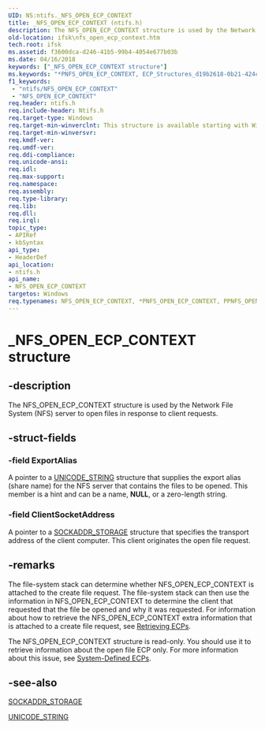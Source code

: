 ```yaml
---
UID: NS:ntifs._NFS_OPEN_ECP_CONTEXT
title: _NFS_OPEN_ECP_CONTEXT (ntifs.h)
description: The NFS_OPEN_ECP_CONTEXT structure is used by the Network File System (NFS) server to open files in response to client requests.
old-location: ifsk\nfs_open_ecp_context.htm
tech.root: ifsk
ms.assetid: f3600dca-d246-41b5-99b4-4054e677b03b
ms.date: 04/16/2018
keywords: ["_NFS_OPEN_ECP_CONTEXT structure"]
ms.keywords: "*PNFS_OPEN_ECP_CONTEXT, ECP_Structures_d19b2618-0b21-424c-b5bd-abc9b6bdc518.xml, NFS_OPEN_ECP_CONTEXT, NFS_OPEN_ECP_CONTEXT structure [Installable File System Drivers], PNFS_OPEN_ECP_CONTEXT, PNFS_OPEN_ECP_CONTEXT structure pointer [Installable File System Drivers], PPNFS_OPEN_ECP_CONTEXT, PPNFS_OPEN_ECP_CONTEXT structure pointer [Installable File System Drivers], _NFS_OPEN_ECP_CONTEXT, ifsk.nfs_open_ecp_context, ntifs/NFS_OPEN_ECP_CONTEXT, ntifs/PNFS_OPEN_ECP_CONTEXT, ntifs/PPNFS_OPEN_ECP_CONTEXT"
f1_keywords:
 - "ntifs/NFS_OPEN_ECP_CONTEXT"
 - "NFS_OPEN_ECP_CONTEXT"
req.header: ntifs.h
req.include-header: Ntifs.h
req.target-type: Windows
req.target-min-winverclnt: This structure is available starting with Windows 7.
req.target-min-winversvr: 
req.kmdf-ver: 
req.umdf-ver: 
req.ddi-compliance: 
req.unicode-ansi: 
req.idl: 
req.max-support: 
req.namespace: 
req.assembly: 
req.type-library: 
req.lib: 
req.dll: 
req.irql: 
topic_type:
- APIRef
- kbSyntax
api_type:
- HeaderDef
api_location:
- ntifs.h
api_name:
- NFS_OPEN_ECP_CONTEXT
targetos: Windows
req.typenames: NFS_OPEN_ECP_CONTEXT, *PNFS_OPEN_ECP_CONTEXT, PPNFS_OPEN_ECP_CONTEXT
---
```


# _NFS_OPEN_ECP_CONTEXT structure


## -description


The NFS_OPEN_ECP_CONTEXT structure is used by the Network File System (NFS) server to open files in response to client requests. 


## -struct-fields




### -field ExportAlias

A pointer to a <a href="https://docs.microsoft.com/windows/desktop/api/ntdef/ns-ntdef-_unicode_string">UNICODE_STRING</a> structure that supplies the export alias (share name) for the NFS server that contains the files to be opened. This member is a hint and can be a name, <b>NULL</b>, or a zero-length string. 


### -field ClientSocketAddress

A pointer to a <a href="https://docs.microsoft.com/windows/win32/api/ws2def/ns-ws2def-sockaddr_storage_lh">SOCKADDR_STORAGE</a> structure that specifies the transport address of the client computer. This client originates the open file request. 


## -remarks



The file-system stack can determine whether NFS_OPEN_ECP_CONTEXT is attached to the create file request. The file-system stack can then use the information in NFS_OPEN_ECP_CONTEXT to determine the client that requested that the file be opened and why it was requested. For information about how to retrieve the NFS_OPEN_ECP_CONTEXT extra information that is attached to a create file request, see <a href="https://docs.microsoft.com/windows-hardware/drivers/ifs/using-ecps-to-process-irp-mj-create-operations-in-a-file-system-filter">Retrieving ECPs</a>. 

The NFS_OPEN_ECP_CONTEXT structure is read-only. You should use it to retrieve information about the open file ECP only. For more information about this issue, see <a href="https://docs.microsoft.com/windows-hardware/drivers/ifs/system-defined-ecps">System-Defined ECPs</a>.




## -see-also




<a href="https://docs.microsoft.com/windows/win32/api/ws2def/ns-ws2def-sockaddr_storage_lh">SOCKADDR_STORAGE</a>



<a href="https://docs.microsoft.com/windows/desktop/api/ntdef/ns-ntdef-_unicode_string">UNICODE_STRING</a>
 

 

